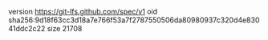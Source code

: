 version https://git-lfs.github.com/spec/v1
oid sha256:9d18f63cc3d18a7e766f53a7f2787550506da80980937c320d4e83041ddc2c22
size 21708
